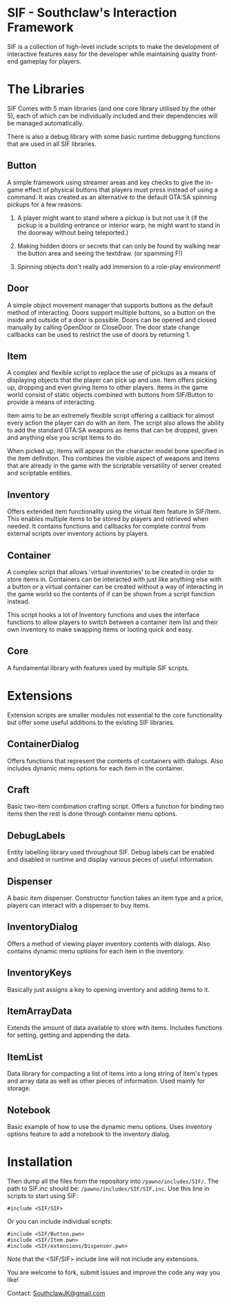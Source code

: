 # SIF - Southclaw's Interaction Framework
SIF is a collection of high-level include scripts to make the development of
interactive features easy for the developer while maintaining quality front-end
gameplay for players.


# The Libraries

SIF Comes with 5 main libraries (and one core library utilised by the other 5),
each of which can be individually included and their dependencies will be
managed automatically.

There is also a debug library with some basic runtime debugging functions that
are used in all SIF libraries.


## Button
A simple framework using streamer areas and key checks to give the in-game
effect of physical buttons that players must press instead of using a command.
It was created as an alternative to the default GTA:SA spinning pickups for a
few reasons:

1. A player might want to stand where a pickup is but not use it
(if the	pickup is a building entrance or interior warp, he might
want to stand in the doorway without being teleported.)

2. Making hidden doors or secrets that can only be found by walking
near the button area and seeing the textdraw. (or spamming F!)

3. Spinning objects don't really add immersion to a role-play
environment!


## Door
A simple object movement manager that supports buttons as the default method of
interacting. Doors support multiple buttons, so a button on the inside and
outside of a door is possible. Doors can be opened and closed manually by
calling OpenDoor or CloseDoor. The door state change callbacks can be used to
restrict the use of doors by returning 1.


## Item
A complex and flexible script to replace the use of pickups as a means of
displaying objects that the player can pick up and use. Item offers picking up,
dropping and even giving items to other players. Items in the game world consist
of static objects combined with buttons from SIF/Button to provide a means of
interacting.

Item aims to be an extremely flexible script offering a callback for almost
every action the player can do with an item. The script also allows the ability
to add the standard GTA:SA weapons as items that can be dropped, given and
anything else you script items to do.

When picked up, items will appear on the character model bone specified in the
item definition. This combines the visible aspect of weapons and items that are
already in the game with the scriptable versatility of server created and
scriptable entities.


## Inventory
Offers extended item functionality using the virtual item feature in SIF/Item.
This enables multiple items to be stored by players and retrieved when needed.
It contains functions and callbacks for complete control from external scripts
over inventory actions by players.


## Container
A complex script that allows 'virtual inventories' to be created in order to
store items in. Containers can be interacted with just like anything else with a
button or a virtual container can be created without a way of interacting in the
game world so the contents of if can be shown from a script function instead.

This script hooks a lot of Inventory functions and uses the interface functions
to allow players to switch between a container item list and their own inventory
to make swapping items or looting quick and easy.


## Core
A fundamental library with features used by multiple SIF scripts.


# Extensions

Extension scripts are smaller modules not essential to the core functionality
but offer some useful additions to the existing SIF libraries.

## ContainerDialog
Offers functions that represent the contents of containers with dialogs. Also
includes dynamic menu options for each item in the container.

## Craft
Basic two-item combination crafting script. Offers a function for binding two
items then the rest is done through container menu options.

## DebugLabels
Entity labelling library used throughout SIF. Debug labels can be enabled and
disabled in runtime and display various pieces of useful information.

## Dispenser
A basic item dispenser. Constructor function takes an item type and a price,
players can interact with a dispenser to buy items.

## InventoryDialog
Offers a method of viewing player inventory contents with dialogs. Also contains
dynamic menu options for each item in the inventory.

## InventoryKeys
Basically just assigns a key to opening inventory and adding items to it.

## ItemArrayData
Extends the amount of data available to store with items. Includes functions for
setting, getting and appending the data.

## ItemList
Data library for compacting a list of items into a long string of item's types
and array data as well as other pieces of information. Used mainly for storage.

## Notebook
Basic example of how to use the dynamic menu options. Uses inventory options
feature to add a notebook to the inventory dialog.


# Installation
Then dump all the files from the repository into ```/pawno/includes/SIF/```.
The path to SIF.inc should be: ```/pawno/includes/SIF/SIF.inc```.
Use this line in scripts to start using SIF:

	#include <SIF/SIF>

Or you can include individual scripts:

	#include <SIF/Button.pwn>
	#include <SIF/Item.pwn>
	#include <SIF/extensions/Dispenser.pwn>

Note that the <SIF/SIF> include line will not include any extensions.


You are welcome to fork, submit issues and improve the code any way you like!

Contact: SouthclawJK@gmail.com
